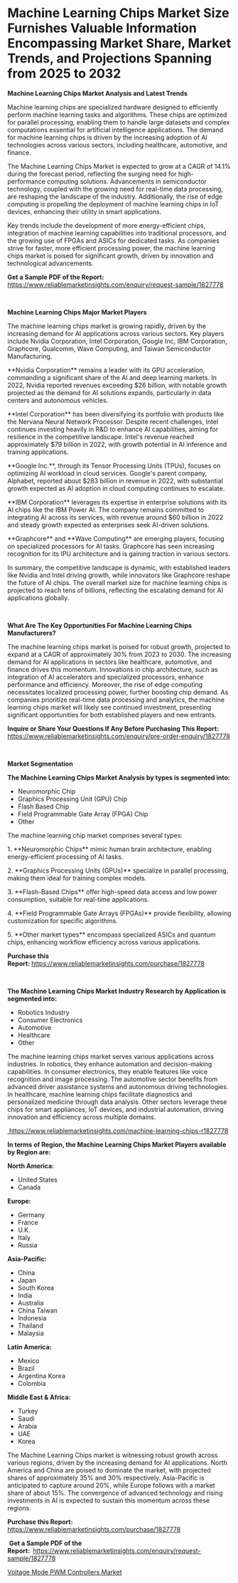 <p><h1>Machine Learning Chips Market Size Furnishes Valuable Information Encompassing Market Share, Market Trends, and Projections Spanning from 2025 to 2032</h1></p><p><strong>Machine Learning Chips Market Analysis and Latest Trends</strong></p>
<p><p>Machine learning chips are specialized hardware designed to efficiently perform machine learning tasks and algorithms. These chips are optimized for parallel processing, enabling them to handle large datasets and complex computations essential for artificial intelligence applications. The demand for machine learning chips is driven by the increasing adoption of AI technologies across various sectors, including healthcare, automotive, and finance.</p><p>The Machine Learning Chips Market is expected to grow at a CAGR of 14.1% during the forecast period, reflecting the surging need for high-performance computing solutions. Advancements in semiconductor technology, coupled with the growing need for real-time data processing, are reshaping the landscape of the industry. Additionally, the rise of edge computing is propelling the deployment of machine learning chips in IoT devices, enhancing their utility in smart applications. </p><p>Key trends include the development of more energy-efficient chips, integration of machine learning capabilities into traditional processors, and the growing use of FPGAs and ASICs for dedicated tasks. As companies strive for faster, more efficient processing power, the machine learning chips market is poised for significant growth, driven by innovation and technological advancements.</p></p>
<p><strong>Get a Sample PDF of the Report:&nbsp;</strong> <a href="https://www.reliablemarketinsights.com/enquiry/request-sample/1827778?utm_campaign=3526&utm_medium=2&utm_source=Github&utm_content=ia&utm_term=06042025&utm_id=machine-learning-chips">https://www.reliablemarketinsights.com/enquiry/request-sample/1827778</a></p>
<p>&nbsp;</p>
<p><strong>Machine Learning Chips Major Market Players</strong></p>
<p><p>The machine learning chips market is growing rapidly, driven by the increasing demand for AI applications across various sectors. Key players include Nvidia Corporation, Intel Corporation, Google Inc, IBM Corporation, Graphcore, Qualcomm, Wave Computing, and Taiwan Semiconductor Manufacturing.</p><p>**Nvidia Corporation** remains a leader with its GPU acceleration, commanding a significant share of the AI and deep learning markets. In 2022, Nvidia reported revenues exceeding $26 billion, with notable growth projected as the demand for AI solutions expands, particularly in data centers and autonomous vehicles.</p><p>**Intel Corporation** has been diversifying its portfolio with products like the Nervana Neural Network Processor. Despite recent challenges, Intel continues investing heavily in R&D to enhance AI capabilities, aiming for resilience in the competitive landscape. Intel's revenue reached approximately $79 billion in 2022, with growth potential in AI inference and training applications.</p><p>**Google Inc.**, through its Tensor Processing Units (TPUs), focuses on optimizing AI workload in cloud services. Google's parent company, Alphabet, reported about $283 billion in revenue in 2022, with substantial growth expected as AI adoption in cloud computing continues to escalate.</p><p>**IBM Corporation** leverages its expertise in enterprise solutions with its AI chips like the IBM Power AI. The company remains committed to integrating AI across its services, with revenue around $60 billion in 2022 and steady growth expected as enterprises seek AI-driven solutions.</p><p>**Graphcore** and **Wave Computing** are emerging players, focusing on specialized processors for AI tasks. Graphcore has seen increasing recognition for its IPU architecture and is gaining traction in various sectors.</p><p>In summary, the competitive landscape is dynamic, with established leaders like Nvidia and Intel driving growth, while innovators like Graphcore reshape the future of AI chips. The overall market size for machine learning chips is projected to reach tens of billions, reflecting the escalating demand for AI applications globally.</p></p>
<p>&nbsp;</p>
<p><strong>What Are The Key Opportunities For Machine Learning Chips Manufacturers?</strong></p>
<p><p>The machine learning chips market is poised for robust growth, projected to expand at a CAGR of approximately 30% from 2023 to 2030. The increasing demand for AI applications in sectors like healthcare, automotive, and finance drives this momentum. Innovations in chip architecture, such as integration of AI accelerators and specialized processors, enhance performance and efficiency. Moreover, the rise of edge computing necessitates localized processing power, further boosting chip demand. As companies prioritize real-time data processing and analytics, the machine learning chips market will likely see continued investment, presenting significant opportunities for both established players and new entrants.</p></p>
<p><strong>Inquire or Share Your Questions If Any Before Purchasing This Report:</strong> <a href="https://www.reliablemarketinsights.com/enquiry/pre-order-enquiry/1827778?utm_campaign=3526&utm_medium=2&utm_source=Github&utm_content=ia&utm_term=06042025&utm_id=machine-learning-chips">https://www.reliablemarketinsights.com/enquiry/pre-order-enquiry/1827778</a></p>
<p>&nbsp;</p>
<p><strong>Market Segmentation</strong></p>
<p><strong>The Machine Learning Chips Market Analysis by types is segmented into:</strong></p>
<p><ul><li>Neuromorphic Chip</li><li>Graphics Processing Unit (GPU) Chip</li><li>Flash Based Chip</li><li>Field Programmable Gate Array (FPGA) Chip</li><li>Other</li></ul></p>
<p><p>The machine learning chip market comprises several types: </p><p>1. **Neuromorphic Chips** mimic human brain architecture, enabling energy-efficient processing of AI tasks.</p><p>2. **Graphics Processing Units (GPUs)** specialize in parallel processing, making them ideal for training complex models.</p><p>3. **Flash-Based Chips** offer high-speed data access and low power consumption, suitable for real-time applications.</p><p>4. **Field Programmable Gate Arrays (FPGAs)** provide flexibility, allowing customization for specific algorithms.</p><p>5. **Other market types** encompass specialized ASICs and quantum chips, enhancing workflow efficiency across various applications.</p></p>
<p><strong>Purchase this Report:&nbsp;</strong><a href="https://www.reliablemarketinsights.com/purchase/1827778?utm_campaign=3526&utm_medium=2&utm_source=Github&utm_content=ia&utm_term=06042025&utm_id=machine-learning-chips">https://www.reliablemarketinsights.com/purchase/1827778</a></p>
<p>&nbsp;</p>
<p><strong>The Machine Learning Chips Market Industry Research by Application is segmented into:</strong></p>
<p><ul><li>Robotics Industry</li><li>Consumer Electronics</li><li>Automotive</li><li>Healthcare</li><li>Other</li></ul></p>
<p><p>The machine learning chips market serves various applications across industries. In robotics, they enhance automation and decision-making capabilities. In consumer electronics, they enable features like voice recognition and image processing. The automotive sector benefits from advanced driver assistance systems and autonomous driving technologies. In healthcare, machine learning chips facilitate diagnostics and personalized medicine through data analysis. Other sectors leverage these chips for smart appliances, IoT devices, and industrial automation, driving innovation and efficiency across multiple domains.</p></p>
<p><a href="https://www.reliablemarketinsights.com/machine-learning-chips-r1827778?utm_campaign=3526&utm_medium=2&utm_source=Github&utm_content=ia&utm_term=06042025&utm_id=machine-learning-chips">&nbsp;https://www.reliablemarketinsights.com/machine-learning-chips-r1827778</a></p>
<p><strong>In terms of Region, the Machine Learning Chips Market Players available by Region are:</strong></p>
<p>
    <p> <strong> North America: </strong>
        <ul>
            <li>United States</li>
            <li>Canada</li>
        </ul>
        </p> 
    <p> <strong> Europe: </strong>
        <ul>
            <li>Germany</li>
            <li>France</li>
            <li>U.K.</li>
            <li>Italy</li>
            <li>Russia</li>
        </ul>
        </p> 
    <p> <strong> Asia-Pacific: </strong>
        <ul>
            <li>China</li>
            <li>Japan</li>
            <li>South Korea</li>
            <li>India</li>
            <li>Australia</li>
            <li>China Taiwan</li>
            <li>Indonesia</li>
            <li>Thailand</li>
            <li>Malaysia</li>
        </ul>
        </p> 
    <p> <strong> Latin America: </strong>
        <ul>
            <li>Mexico</li>
            <li>Brazil</li>
            <li>Argentina Korea</li>
            <li>Colombia</li>
        </ul>
        </p> 
    <p> <strong> Middle East & Africa: </strong>
        <ul>
            <li>Turkey</li>
            <li>Saudi</li>
            <li>Arabia</li>
            <li>UAE</li>
            <li>Korea</li>
        </ul>
    </p>
    </p>
<p><p>The Machine Learning Chips market is witnessing robust growth across various regions, driven by the increasing demand for AI applications. North America and China are poised to dominate the market, with projected shares of approximately 35% and 30% respectively. Asia-Pacific is anticipated to capture around 20%, while Europe follows with a market share of about 15%. The convergence of advanced technology and rising investments in AI is expected to sustain this momentum across these regions.</p></p>
<p><strong>Purchase this Report: </strong><a href="https://www.reliablemarketinsights.com/purchase/1827778?utm_campaign=3526&utm_medium=2&utm_source=Github&utm_content=ia&utm_term=06042025&utm_id=machine-learning-chips">https://www.reliablemarketinsights.com/purchase/1827778</a></p>
<p>&nbsp;<strong>Get a Sample PDF of the Report:&nbsp;&nbsp;</strong><a href="https://www.reliablemarketinsights.com/enquiry/request-sample/1827778?utm_campaign=3526&utm_medium=2&utm_source=Github&utm_content=ia&utm_term=06042025&utm_id=machine-learning-chips">https://www.reliablemarketinsights.com/enquiry/request-sample/1827778</a></p>
<p><strong></strong></p>
<p><p><a href="https://github.com/rreynagjysma65/Market-Research-Report-List-1/blob/main/voltage-mode-pwm-controllers-market.md?utm_campaign=3526&utm_medium=2&utm_source=Github&utm_content=ia&utm_term=06042025&utm_id=machine-learning-chips">Voltage Mode PWM Controllers Market</a></p></p>